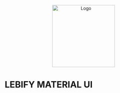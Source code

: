 <p align="center">
  <img src="https://raw.githubusercontent.com/daniseifeddine/Ds-Validator-Toolkit/main/media/logo.png" alt="Logo" width="200">
</p>

# LEBIFY MATERIAL UI